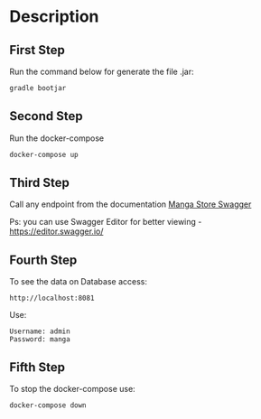 # Description

## First Step
Run the command below for generate the file .jar: 
```bash
gradle bootjar
```

## Second Step
Run the docker-compose
```bash
docker-compose up
```

## Third Step
Call any endpoint from the documentation [Manga Store Swagger](swagger.yaml)

Ps: you can use Swagger Editor for better viewing - https://editor.swagger.io/

## Fourth Step
To see the data on Database access:
```text
http://localhost:8081
```
Use:
```text
Username: admin
Password: manga
```
## Fifth Step
To stop the docker-compose use:
```bash
docker-compose down
```








